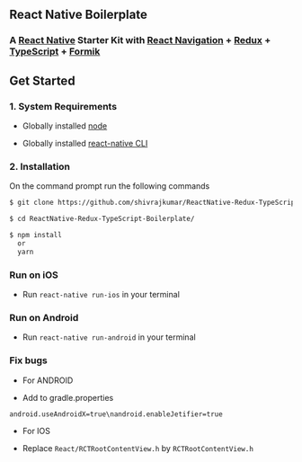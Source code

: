 ## React Native Boilerplate

### A [React Native](https://facebook.github.io/react-native/docs/getting-started.html) Starter Kit with [React Navigation](https://reactnavigation.org/) + [Redux](https://github.com/reactjs/redux) + [TypeScript](https://github.com/microsoft/TypeScript) + [Formik](https://github.com/jaredpalmer/formik)

## Get Started

### 1. System Requirements

- Globally installed [node](https://nodejs.org/en/)

- Globally installed [react-native CLI](https://facebook.github.io/react-native/docs/getting-started.html)

### 2. Installation

On the command prompt run the following commands

```sh
$ git clone https://github.com/shivrajkumar/ReactNative-Redux-TypeScript-Boilerplate.git

$ cd ReactNative-Redux-TypeScript-Boilerplate/

$ npm install
  or
  yarn
```

### Run on iOS

- Run `react-native run-ios` in your terminal

### Run on Android

- Run `react-native run-android` in your terminal

### Fix bugs

* For ANDROID

- Add to gradle.properties

`android.useAndroidX=true\nandroid.enableJetifier=true`

* For IOS

- Replace `React/RCTRootContentView.h` by `RCTRootContentView.h`
